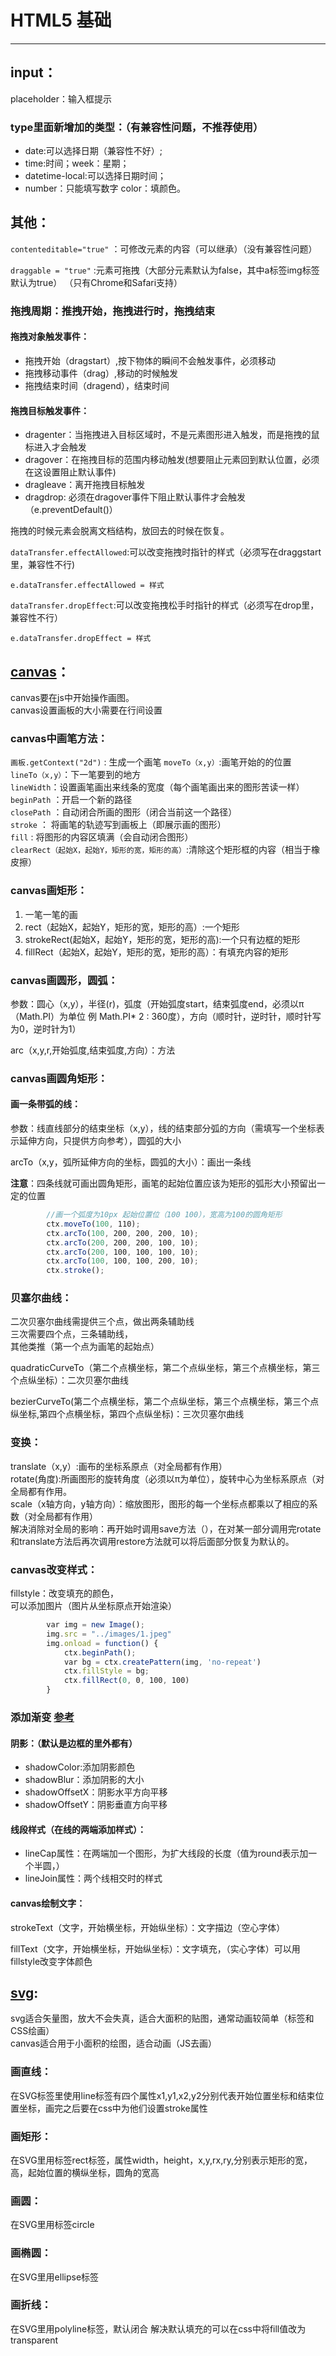 # HTML5 基础
----------

## input：
placeholder：输入框提示

### type里面新增加的类型：（有兼容性问题，不推荐使用）
- date:可以选择日期（兼容性不好）;
- time:时间；week：星期；
- datetime-local:可以选择日期时间；
- number：只能填写数字 color：填颜色。

## 其他：
`contenteditable="true"` ：可修改元素的内容（可以继承）（没有兼容性问题）

`draggable = "true"` :元素可拖拽（大部分元素默认为false，其中a标签img标签默认为true） （只有Chrome和Safari支持）

### 拖拽周期：推拽开始，拖拽进行时，拖拽结束

#### 拖拽对象触发事件：

- 拖拽开始（dragstart）,按下物体的瞬间不会触发事件，必须移动
- 拖拽移动事件（drag）,移动的时候触发
- 拖拽结束时间（dragend），结束时间

#### 拖拽目标触发事件：

- dragenter：当拖拽进入目标区域时，不是元素图形进入触发，而是拖拽的鼠标进入才会触发
- dragover：在拖拽目标的范围内移动触发(想要阻止元素回到默认位置，必须在这设置阻止默认事件)
- dragleave：离开拖拽目标触发
- dragdrop: 必须在dragover事件下阻止默认事件才会触发（e.preventDefault()）

拖拽的时候元素会脱离文档结构，放回去的时候在恢复。


`dataTransfer.effectAllowed`:可以改变拖拽时指针的样式（必须写在draggstart里，兼容性不行)

`e.dataTransfer.effectAllowed = 样式`

`dataTransfer.dropEffect`:可以改变拖拽松手时指针的样式（必须写在drop里，兼容性不行）

`e.dataTransfer.dropEffect = 样式`


## [canvas](https://www.runoob.com/w3cnote/html5-canvas-intro.html)：

canvas要在js中开始操作画图。  
canvas设置画板的大小需要在行间设置

### canvas中画笔方法：
```画板.getContext("2d")``` : 生成一个画笔
```moveTo（x,y）```:画笔开始的的位置  
```lineTo（x,y）```：下一笔要到的地方  
```lineWidth```：设置画笔画出来线条的宽度（每个画笔画出来的图形苦读一样）  
```beginPath``` ：开启一个新的路径  
```closePath``` ：自动闭合所画的图形（闭合当前这一个路径）  
```stroke``` ： 将画笔的轨迹写到画板上（即展示画的图形）  
```fill``` : 将图形的内容区填满（会自动闭合图形）  
```clearRect（起始X，起始Y，矩形的宽，矩形的高）```:清除这个矩形框的内容（相当于橡皮擦）

### canvas画矩形：
1. 一笔一笔的画
2. rect（起始X，起始Y，矩形的宽，矩形的高）:一个矩形
3. strokeRect(起始X，起始Y，矩形的宽，矩形的高):一个只有边框的矩形
4. fillRect（起始X，起始Y，矩形的宽，矩形的高）：有填充内容的矩形

### canvas画圆形，圆弧：

参数：圆心（x,y），半径(r)，弧度（开始弧度start，结束弧度end，必须以π（Math.PI）为单位 例 Math.PI* 2 : 360度），方向（顺时针，逆时针，顺时针写为0，逆时针为1）

arc（x,y,r,开始弧度,结束弧度,方向）：方法

### canvas画圆角矩形：

#### 画一条带弧的线：
参数：线直线部分的结束坐标（x,y），线的结束部分弧的方向（需填写一个坐标表示延伸方向，只提供方向参考），圆弧的大小

arcTo（x,y，弧所延伸方向的坐标，圆弧的大小）：画出一条线

**注意**：四条线就可画出圆角矩形，画笔的起始位置应该为矩形的弧形大小预留出一定的位置
```javascript
        //画一个弧度为10px 起始位置位（100 100），宽高为100的圆角矩形
        ctx.moveTo(100, 110);
        ctx.arcTo(100, 200, 200, 200, 10);
        ctx.arcTo(200, 200, 200, 100, 10);
        ctx.arcTo(200, 100, 100, 100, 10);
        ctx.arcTo(100, 100, 100, 200, 10);
        ctx.stroke();
```
### 贝塞尔曲线：
二次贝塞尔曲线需提供三个点，做出两条辅助线  
三次需要四个点，三条辅助线，  
其他类推（第一个点为画笔的起始点） 

quadraticCurveTo（第二个点横坐标，第二个点纵坐标，第三个点横坐标，第三个点纵坐标）：二次贝塞尔曲线

bezierCurveTo(第二个点横坐标，第二个点纵坐标，第三个点横坐标，第三个点纵坐标,第四个点横坐标，第四个点纵坐标)：三次贝塞尔曲线

### 变换：

translate（x,y）:画布的坐标系原点（对全局都有作用）  
rotate(角度):所画图形的旋转角度（必须以π为单位），旋转中心为坐标系原点（对全局都有作用。  
scale（x轴方向，y轴方向）：缩放图形，图形的每一个坐标点都乘以了相应的系数（对全局都有作用）  
解决消除对全局的影响：再开始时调用save方法（），在对某一部分调用完rotate和translate方法后再次调用restore方法就可以将后面部分恢复为默认的。

### canvas改变样式：
fillstyle：改变填充的颜色，  
可以添加图片（图片从坐标原点开始渲染）
```javascript
        var img = new Image();
        img.src = "../images/1.jpeg"
        img.onload = function() {
            ctx.beginPath();
            var bg = ctx.createPattern(img, 'no-repeat')
            ctx.fillStyle = bg;
            ctx.fillRect(0, 0, 100, 100)
        }
```
### 添加渐变  [参考](https://www.runoob.com/html/html5-canvas.html)
#### 阴影：（默认是边框的里外都有）
- shadowColor:添加阴影颜色
- shadowBlur：添加阴影的大小
- shadowOffsetX：阴影水平方向平移
- shadowOffsetY：阴影垂直方向平移

#### 线段样式（在线的两端添加样式）：
- lineCap属性：在两端加一个图形，为扩大线段的长度（值为round表示加一个半圆，）
- lineJoin属性：两个线相交时的样式

#### canvas绘制文字：
strokeText（文字，开始横坐标，开始纵坐标）：文字描边（空心字体）

fillText（文字，开始横坐标，开始纵坐标）：文字填充，（实心字体）可以用fillstyle改变字体颜色

## [svg](https://www.runoob.com/svg/svg-tutorial.html):

svg适合矢量图，放大不会失真，适合大面积的贴图，通常动画较简单（标签和CSS绘画）  
canvas适合用于小面积的绘图，适合动画（JS去画）

### 画直线：

在SVG标签里使用line标签有四个属性x1,y1,x2,y2分别代表开始位置坐标和结束位置坐标，画完之后要在css中为他们设置stroke属性

### 画矩形：

在SVG里用标签rect标签，属性width，height，x,y,rx,ry,分别表示矩形的宽，高，起始位置的横纵坐标，圆角的宽高

### 画圆：

在SVG里用标签circle

### 画椭圆：

在SVG里用ellipse标签

### 画折线：

在SVG里用polyline标签，默认闭合
解决默认填充的可以在css中将fill值改为transparent

